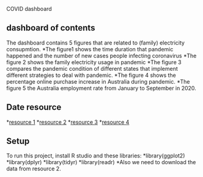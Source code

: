 COVID dashboard 
## dashboard of contents
The dashboard contains 5 figures that are related to (family) electricity consupmtion.
*The figure1 shows the time duration that pandemic happened and the number of new cases people infecting coronavirus
*The figure 2 shows the family electricity usage in pandemic
*The figure 3 compares the pandemic condition of different states that implement  different strategies to deal with pandemic.
*The figure 4 shows the percentage online purchase increase in Australia during pandemic. 
*The figure 5 the Australia employment rate from January to September in 2020.

## Date resource
*[resource 1](http://www.covid19data.com.au)
*[resource 2](https://covid19.who.int/)
*[resource 3](https://www.statista.com/statistics/1104128/australia-increase-in-online-grocery-purchases-covid-19-outbreak/)
*[resource 4](https://tradingeconomics.com/australia/employment-rate#:~:text=Employment%20Rate%20in%20Australia%20averaged,percent%20in%20April%20of%201983.)
	
	
## Setup 
To run this project, install R studio and these libraries:
*library(ggplot2)
*library(dplyr)
*library(tidyr)
*library(readr)
*Also we need to download the data from resource 2.

